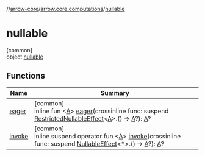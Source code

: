 //[arrow-core](../../../index.md)/[arrow.core.computations](../index.md)/[nullable](index.md)

# nullable

[common]\
object [nullable](index.md)

## Functions

| Name | Summary |
|---|---|
| [eager](eager.md) | [common]<br>inline fun &lt;[A](eager.md)&gt; [eager](eager.md)(crossinline func: suspend [RestrictedNullableEffect](../-restricted-nullable-effect/index.md)&lt;[A](eager.md)&gt;.() -&gt; [A](eager.md)?): [A](eager.md)? |
| [invoke](invoke.md) | [common]<br>inline suspend operator fun &lt;[A](invoke.md)&gt; [invoke](invoke.md)(crossinline func: suspend [NullableEffect](../-nullable-effect/index.md)&lt;*&gt;.() -&gt; [A](invoke.md)?): [A](invoke.md)? |
